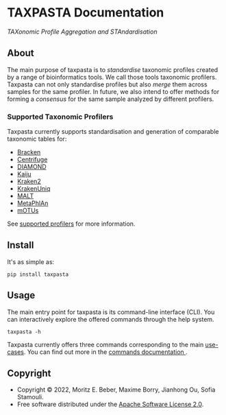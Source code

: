# TAXPASTA Documentation

_TAXonomic Profile Aggregation and STAndardisation_

## About

The main purpose of taxpasta is to _standardise_ taxonomic profiles created by a range of
bioinformatics tools. We call those tools taxonomic profilers. Taxpasta can not only
standardise profiles but also _merge_ them across samples for the same profiler. In future,
we also intend to offer methods for forming a _consensus_ for the same sample analyzed by
different profilers.

### Supported Taxonomic Profilers

Taxpasta currently supports standardisation and generation of comparable
taxonomic tables for:

-   [Bracken](https://ccb.jhu.edu/software/bracken/)
-   [Centrifuge](https://ccb.jhu.edu/software/centrifuge/)
-   [DIAMOND](https://github.com/bbuchfink/diamond)
-   [Kaiju](https://kaiju.binf.ku.dk/)
-   [Kraken2](https://ccb.jhu.edu/software/kraken2/)
-   [KrakenUniq](https://github.com/fbreitwieser/krakenuniq)
-   [MALT](https://uni-tuebingen.de/fakultaeten/mathematisch-naturwissenschaftliche-fakultaet/fachbereiche/informatik/lehrstuehle/algorithms-in-bioinformatics/software/malt/)
-   [MetaPhlAn](https://segatalab.cibio.unitn.it/tools/metaphlan/index.html)
-   [mOTUs](https://motu-tool.org/)

See [supported profilers](supported_profilers/index) for more information.

## Install

It's as simple as:

```shell
pip install taxpasta
```

## Usage

The main entry point for taxpasta is its command-line interface (CLI). You can interactively
explore the offered commands through the help system.

```shell
taxpasta -h
```

Taxpasta currently offers three commands corresponding to the main [use-cases](#about).
You can find out more in the [ commands documentation ](commands/index.md).

## Copyright

-   Copyright © 2022, Moritz E. Beber, Maxime Borry, Jianhong Ou, Sofia Stamouli.
-   Free software distributed under the [Apache Software License
    2.0](https://www.apache.org/licenses/LICENSE-2.0).
